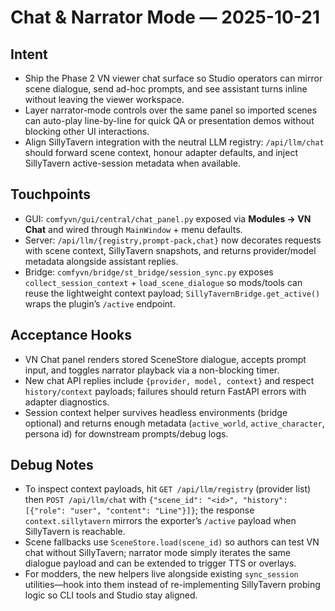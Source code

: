 # Chat & Narrator Mode — 2025-10-21

## Intent
- Ship the Phase 2 VN viewer chat surface so Studio operators can mirror scene dialogue, send ad-hoc prompts, and see assistant turns inline without leaving the viewer workspace.
- Layer narrator-mode controls over the same panel so imported scenes can auto-play line-by-line for quick QA or presentation demos without blocking other UI interactions.
- Align SillyTavern integration with the neutral LLM registry: `/api/llm/chat` should forward scene context, honour adapter defaults, and inject SillyTavern active-session metadata when available.

## Touchpoints
- GUI: `comfyvn/gui/central/chat_panel.py` exposed via **Modules → VN Chat** and wired through `MainWindow` + menu defaults.
- Server: `/api/llm/{registry,prompt-pack,chat}` now decorates requests with scene context, SillyTavern snapshots, and returns provider/model metadata alongside assistant replies.
- Bridge: `comfyvn/bridge/st_bridge/session_sync.py` exposes `collect_session_context` + `load_scene_dialogue` so mods/tools can reuse the lightweight context payload; `SillyTavernBridge.get_active()` wraps the plugin’s `/active` endpoint.

## Acceptance Hooks
- VN Chat panel renders stored SceneStore dialogue, accepts prompt input, and toggles narrator playback via a non-blocking timer.
- New chat API replies include `{provider, model, context}` and respect `history/context` payloads; failures should return FastAPI errors with adapter diagnostics.
- Session context helper survives headless environments (bridge optional) and returns enough metadata (`active_world`, `active_character`, persona id) for downstream prompts/debug logs.

## Debug Notes
- To inspect context payloads, hit `GET /api/llm/registry` (provider list) then `POST /api/llm/chat` with `{"scene_id": "<id>", "history": [{"role": "user", "content": "Line"}]}`; the response `context.sillytavern` mirrors the exporter’s `/active` payload when SillyTavern is reachable.
- Scene fallbacks use `SceneStore.load(scene_id)` so authors can test VN chat without SillyTavern; narrator mode simply iterates the same dialogue payload and can be extended to trigger TTS or overlays.
- For modders, the new helpers live alongside existing `sync_session` utilities—hook into them instead of re-implementing SillyTavern probing logic so CLI tools and Studio stay aligned.
